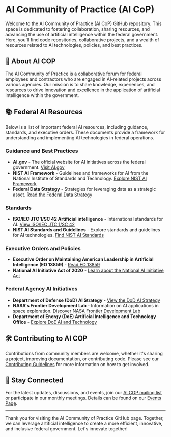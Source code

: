 # AI Community of Practice (AI CoP)

Welcome to the AI Community of Practice (AI CoP) GitHub repository. This space is dedicated to fostering collaboration, sharing resources, and advancing the use of artificial intelligence within the federal government. Here, you'll find code repositories, collaborative projects, and a wealth of resources related to AI technologies, policies, and best practices.

## 🌟 About AI COP

The AI Community of Practice is a collaborative forum for federal employees and contractors who are engaged in AI-related projects across various agencies. Our mission is to share knowledge, experiences, and resources to drive innovation and excellence in the application of artificial intelligence within the government.

## 📚 Federal AI Resources

Below is a list of important federal AI resources, including guidance, standards, and executive orders. These documents provide a framework for understanding and implementing AI technologies in federal operations.

### Guidance and Best Practices
  - **AI.gov** - The official website for AI initiatives across the federal government. [Visit AI.gov](https://www.ai.gov/)
  - **NIST AI Framework** - Guidelines and frameworks for AI from the National Institute of Standards and Technology. [Explore NIST AI Framework](https://www.nist.gov/ai)
  - **Federal Data Strategy** - Strategies for leveraging data as a strategic asset. [Read the Federal Data Strategy](https://strategy.data.gov/)

### Standards
  - **ISO/IEC JTC 1/SC 42 Artificial intelligence** - International standards for AI. [View ISO/IEC JTC 1/SC 42](https://www.iso.org/committee/6794475.html)
  - **NIST AI Standards and Guidelines** - Explore standards and guidelines for AI technologies. [Find NIST AI Standards](https://www.nist.gov/topics/artificial-intelligence/standards-and-guidelines)

### Executive Orders and Policies
  - **Executive Order on Maintaining American Leadership in Artificial Intelligence (EO 13859)** - [Read EO 13859](https://www.federalregister.gov/documents/2019/02/14/2019-02544/maintaining-american-leadership-in-artificial-intelligence)
  - **National AI Initiative Act of 2020** - [Learn about the National AI Initiative Act](https://www.congress.gov/bill/116th-congress/house-bill/6216/text)

### Federal Agency AI Initiatives
  - **Department of Defense (DoD) AI Strategy** - [View the DoD AI Strategy](https://www.ai.mil/docs/Summary_of_the_2018_DoD_AI_Strategy.pdf)
  - **NASA's Frontier Development Lab** - Information on AI applications in space exploration. [Discover NASA Frontier Development Lab](https://frontierdevelopmentlab.org/)
  - **Department of Energy (DoE) Artificial Intelligence and Technology Office** - [Explore DoE AI and Technology](https://www.energy.gov/aito/artificial-intelligence-and-technology-office)

## 🛠️ Contributing to AI COP

Contributions from community members are welcome, whether it's sharing a project, improving documentation, or contributing code. Please see our [Contributing Guidelines](CONTRIBUTING.md) for more information on how to get involved.

## 📢 Stay Connected

For the latest updates, discussions, and events, join our [AI COP mailing list](mailto:ai-cop@listserv.gov) or participate in our monthly meetings. Details can be found on our [Events Page](EVENTS.md).

---

Thank you for visiting the AI Community of Practice GitHub page. Together, we can leverage artificial intelligence to create a more efficient, innovative, and inclusive federal government. Let's innovate together!
